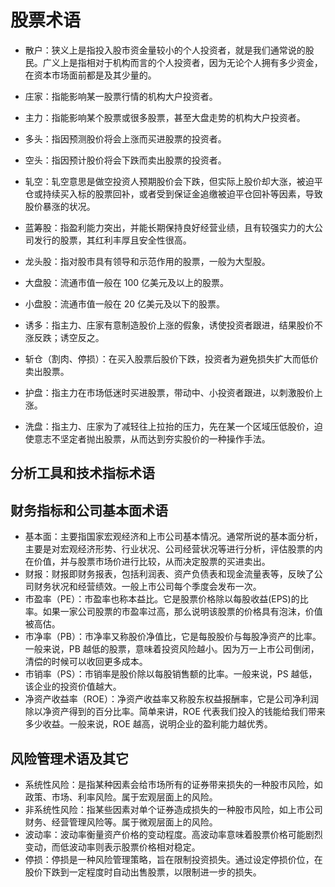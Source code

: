 # 股票术语

- 散户：狭义上是指投入股市资金量较小的个人投资者，就是我们通常说的股民。广义上是指相对于机构而言的个人投资者，因为无论个人拥有多少资金，在资本市场面前都是及其少量的。
- 庄家：指能影响某一股票行情的机构大户投资者。
- 主力：指能影响某个股票或很多股票，甚至大盘走势的机构大户投资者。
- 多头：指因预测股价将会上涨而买进股票的投资者。
- 空头：指因预计股价将会下跌而卖出股票的投资者。
- 轧空：轧空意思是做空投资人预期股价会下跌，但实际上股价却大涨，被迫平仓或持续买入标的股票回补，或者受到保证金追缴被迫平仓回补等因素，导致股价暴涨的状况。

- 蓝筹股：指盈利能力突出，并能长期保持良好经营业绩，且有较强实力的大公司发行的股票，其红利丰厚且安全性很高。
- 龙头股：指对股市具有领导和示范作用的股票，一般为大型股。
- 大盘股：流通市值一般在 100 亿美元及以上的股票。
- 小盘股：流通市值一般在 20 亿美元及以下的股票。

- 诱多：指主力、庄家有意制造股价上涨的假象，诱使投资者跟进，结果股价不涨反跌；诱空反之。
- 斩仓（割肉、停损）：在买入股票后股价下跌，投资者为避免损失扩大而低价卖出股票。

- 护盘：指主力在市场低迷时买进股票，带动中、小投资者跟进，以刺激股价上涨。
- 洗盘：指主力、庄家为了减轻往上拉抬的压力，先在某一个区域压低股价，迫使意志不坚定者抛出股票，从而达到夯实股价的一种操作手法。

## 分析工具和技术指标术语

## 财务指标和公司基本面术语

- 基本面：主要指国家宏观经济和上市公司基本情况。通常所说的基本面分析，主要是对宏观经济形势、行业状况、公司经营状况等进行分析，评估股票的内在价值，并与股票市场价进行比较，从而决定股票的买进卖出。
- 财报：财报即财务报表，包括利润表、资产负债表和现金流量表等，反映了公司财务状况和经营绩效。一般上市公司每个季度会发布一次。
- 市盈率（PE）：市盈率也称本益比。它是股票价格除以每股收益(EPS)的比率。如果一家公司股票的市盈率过高，那么说明该股票的价格具有泡沫，价值被高估。
- 市净率（PB）：市净率又称股价净值比，它是每股股价与每股净资产的比率。一般来说，PB 越低的股票，意味着投资风险越小。因为万一上市公司倒闭，清偿的时候可以收回更多成本。
- 市销率（PS）：市销率是股价除以每股销售额的比率。一般来说，PS 越低，该企业的投资价值越大。
- 净资产收益率（ROE）：净资产收益率又称股东权益报酬率，它是公司净利润除以净资产得到的百分比率。简单来讲，ROE 代表我们投入的钱能给我们带来多少收益。一般来说，ROE 越高，说明企业的盈利能力越优秀。

## 风险管理术语及其它

- 系统性风险：是指某种因素会给市场所有的证券带来损失的一种股市风险，如政策、市场、利率风险。属于宏观层面上的风险。
- 非系统性风险：指某些因素对单个证券造成损失的一种股市风险，如上市公司财务、经营管理风险等。属于微观层面上的风险。
- 波动率：波动率衡量资产价格的变动程度。高波动率意味着股票价格可能剧烈变动，而低波动率则表示股票价格相对稳定。
- 停损：停损是一种风险管理策略，旨在限制投资损失。通过设定停损价位，在股价下跌到一定程度时自动出售股票，以限制进一步的损失。
